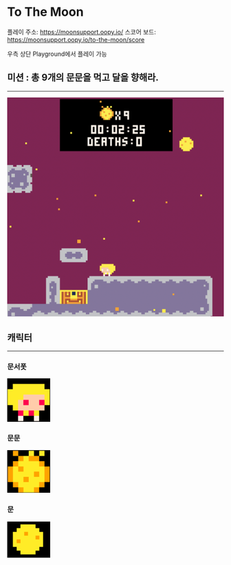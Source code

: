 # To The Moon

플레이 주소: https://moonsupport.oopy.io/
스코어 보드: https://moonsupport.oopy.io/to-the-moon/score

우측 상단 Playground에서 플레이 가능


## 미션 : 총 9개의 문문을 먹고 달을 향해라.
---
<img src="./assets/goal.png">

## 캐릭터
---
### 문서폿
<img width="100px" src="./assets/moonsupport.png"/>

### 문문
<img width="100px" src="./assets/moonmoon.png"/>

### 문
<img width="100px" src="./assets/moon.png"/>
